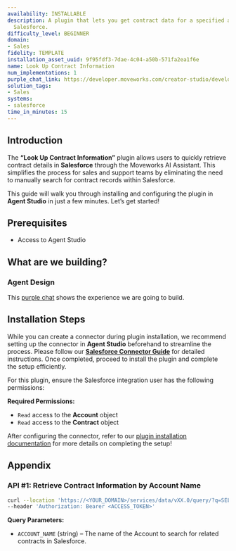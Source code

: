 ```yaml
---
availability: INSTALLABLE
description: A plugin that lets you get contract data for a specified account through
  Salesforce.
difficulty_level: BEGINNER
domain:
- Sales
fidelity: TEMPLATE
installation_asset_uuid: 9f95fdf3-7dae-4c04-a50b-571fa2ea1f6e
name: Look Up Contract Information
num_implementations: 1
purple_chat_link: https://developer.moveworks.com/creator-studio/developer-tools/purple-chat?conversation=%7B%22startTimestamp%22%3A%2211%3A43+AM%22%2C%22messages%22%3A%5B%7B%22parts%22%3A%5B%7B%22richText%22%3A%22%3Cp%3EHave+a+call+coming+up+-+I+need+the+contract+information+for+IntelliTech.+Please+summarize+the+latest+for+me.+%3C%2Fp%3E%22%7D%5D%2C%22role%22%3A%22user%22%7D%2C%7B%22parts%22%3A%5B%7B%22reasoningSteps%22%3A%5B%7B%22richText%22%3A%22Fetching+contract+information+for+IntelliTech+from+Salesforce...%22%2C%22status%22%3A%22pending%22%7D%5D%7D%2C%7B%22richText%22%3A%22Here%27s+the+contract+information+for+IntelliTech+as+stored+in+Salesforce%3A%3Cbr%3E-+%3Cb%3EContract+ID%3A%3C%2Fb%3E+CT-9087%3Cbr%3E-+%3Cb%3EStart+Date%3A%3C%2Fb%3E+2022-01-15%3Cbr%3E-+%3Cb%3EEnd+Date%3A%3C%2Fb%3E+2024-01-14%3Cbr%3E-+%3Cb%3EStatus%3A%3C%2Fb%3E+Active%3Cbr%3E-+%3Cb%3EAnnual+Value%3A%3C%2Fb%3E+%241.2M%3Cbr%3E-+%3Cb%3EAccount+Manager%3A%3C%2Fb%3E+Samantha+Ray%3Cbr%3EDo+you+need+information+on+anything+else%3F%22%7D%2C%7B%22citations%22%3A%5B%7B%22citationTitle%22%3A%22IntelliTech+Contract%22%2C%22connectorName%22%3A%22salesforce%22%7D%5D%7D%5D%2C%22role%22%3A%22assistant%22%7D%5D%7D
solution_tags:
- Sales
systems:
- salesforce
time_in_minutes: 15
---
```


## Introduction

The **“Look Up Contract Information”** plugin allows users to quickly retrieve contract details in **Salesforce** through the Moveworks AI Assistant. This simplifies the process for sales and support teams by eliminating the need to manually search for contract records within Salesforce.

This guide will walk you through installing and configuring the plugin in **Agent Studio** in just a few minutes. Let’s get started!

## **Prerequisites**

- Access to Agent Studio

## **What are we building?**

### Agent Design

This [purple chat](https://developer.moveworks.com/creator-studio/developer-tools/purple-chat?conversation=%7B%22startTimestamp%22%3A%2211%3A43+AM%22%2C%22messages%22%3A%5B%7B%22parts%22%3A%5B%7B%22richText%22%3A%22%3Cp%3EHave+a+call+coming+up+-+I+need+the+contract+information+for+IntelliTech.+Please+summarize+the+latest+for+me.+%3C%2Fp%3E%22%7D%5D%2C%22role%22%3A%22user%22%7D%2C%7B%22parts%22%3A%5B%7B%22reasoningSteps%22%3A%5B%7B%22richText%22%3A%22Fetching+contract+information+for+IntelliTech+from+Salesforce...%22%2C%22status%22%3A%22pending%22%7D%5D%7D%2C%7B%22richText%22%3A%22Here%27s+the+contract+information+for+IntelliTech+as+stored+in+Salesforce%3A%3Cbr%3E-+%3Cb%3EContract+ID%3A%3C%2Fb%3E+CT-9087%3Cbr%3E-+%3Cb%3EStart+Date%3A%3C%2Fb%3E+2022-01-15%3Cbr%3E-+%3Cb%3EEnd+Date%3A%3C%2Fb%3E+2024-01-14%3Cbr%3E-+%3Cb%3EStatus%3A%3C%2Fb%3E+Active%3Cbr%3E-+%3Cb%3EAnnual+Value%3A%3C%2Fb%3E+%241.2M%3Cbr%3E-+%3Cb%3EAccount+Manager%3A%3C%2Fb%3E+Samantha+Ray%3Cbr%3EDo+you+need+information+on+anything+else%3F%22%7D%2C%7B%22citations%22%3A%5B%7B%22citationTitle%22%3A%22IntelliTech+Contract%22%2C%22connectorName%22%3A%22salesforce%22%7D%5D%7D%5D%2C%22role%22%3A%22assistant%22%7D%5D%7D) shows the experience we are going to build.

## Installation Steps

While you can create a connector during plugin installation, we recommend setting up the connector in **Agent Studio** beforehand to streamline the process. Please follow our [**Salesforce Connector Guide**](https://developer.moveworks.com/marketplace/package/?id=salesforce&hist=home%2Cbrws#how-to-implement) for detailed instructions. Once completed, proceed to install the plugin and complete the setup efficiently.

For this plugin, ensure the Salesforce integration user has the following permissions:

**Required Permissions:**

- `Read` access to the **Account** object
- `Read` access to the **Contract** object

After configuring the connector, refer to our [plugin installation documentation](https://help.moveworks.com/docs/ai-agent-marketplace-installation) for more details on completing the setup!

## **Appendix**

### **API #1: Retrieve Contract Information by Account Name**

```bash
curl --location 'https://<YOUR_DOMAIN>/services/data/vXX.0/query/?q=SELECT+Id+StartDate+Status+EndDate+AccountId+ContractNumber+OwnerId+FROM+Contract+WHERE+Account.Name+LIKE+%27%25<ACCOUNT_NAME>%25%27' \
--header 'Authorization: Bearer <ACCESS_TOKEN>'
```

**Query Parameters:**

- `ACCOUNT_NAME` (string) – The name of the Account to search for related contracts in Salesforce.